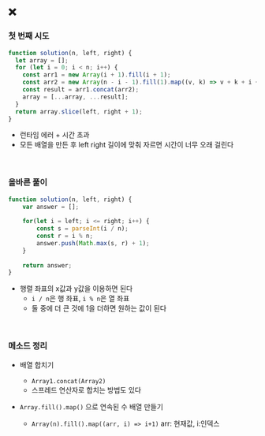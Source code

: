 ## ❌

### 첫 번째 시도

```javascript
function solution(n, left, right) {
  let array = [];
  for (let i = 0; i < n; i++) {
    const arr1 = new Array(i + 1).fill(i + 1);
    const arr2 = new Array(n - i - 1).fill(1).map((v, k) => v + k + i + 1);
    const result = arr1.concat(arr2);
    array = [...array, ...result];
  }
  return array.slice(left, right + 1);
}
```

- 런타임 에러 + 시간 초과
- 모든 배열을 만든 후 left right 길이에 맞춰 자르면 시간이 너무 오래 걸린다
<br>

### 올바른 풀이
```javascript
function solution(n, left, right) {
    var answer = [];
    
    for(let i = left; i <= right; i++) {
        const s = parseInt(i / n);
        const r = i % n;
        answer.push(Math.max(s, r) + 1);
    }
    
    return answer;
}
```
- 행렬 좌표의 x값과 y값을 이용하면 된다
  - `i / n`은 행 좌표, `i % n`은 열 좌표
  - 둘 중에 더 큰 것에 1을 더하면 원하는 값이 된다


<br>

### 메소드 정리
- 배열 합치기
  - `Array1.concat(Array2)`
  - 스프레드 연산자로 합치는 방법도 있다


- `Array.fill().map()` 으로 연속된 수 배열 만들기
  - `Array(n).fill().map((arr, i) => i+1)` arr: 현재값, i:인덱스